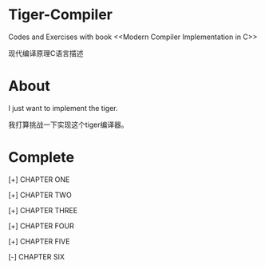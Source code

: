 # Tiger-Compiler
Codes and Exercises with book &lt;&lt;Modern Compiler Implementation in C>>

现代编译原理C语言描述

# About
I just want to implement the tiger.

我打算挑战一下实现这个tiger编译器。

# Complete
[+] CHAPTER ONE

[+] CHAPTER TWO

[+] CHAPTER THREE

[+] CHAPTER FOUR

[+] CHAPTER FIVE

[-] CHAPTER SIX
